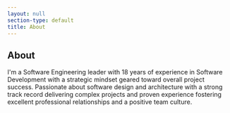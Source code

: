 ```yaml
---
layout: null
section-type: default
title: About
---
```

## About

I'm a Software Engineering leader with 18 years of experience in Software Development with a strategic mindset geared toward overall project success. Passionate about software design and architecture with a strong track record delivering complex projects and proven experience fostering excellent professional relationships and a positive team culture.
